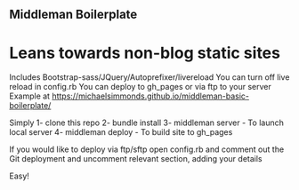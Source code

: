 ## Middleman Boilerplate
# Leans towards non-blog static sites

Includes Bootstrap-sass/JQuery/Autoprefixer/livereload
You can turn off live reload in config.rb
You can deploy to gh_pages or via ftp to your server
Example at https://michaelsimmonds.github.io/middleman-basic-boilerplate/

Simply
1- clone this repo
2- bundle install
3- middleman server - To launch local server
4- middleman deploy - To build site to gh_pages

If you would like to deploy via ftp/sftp open config.rb and comment out the Git deployment and uncomment relevant section, adding your details



Easy!
